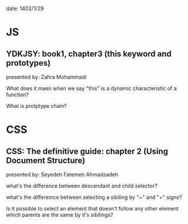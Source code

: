 date: 1402/1/29


# JS
## YDKJSY: book1, chapter3 (this keyword and prototypes)

presented by: Zahra Mohammadi

What does it maen when we say "this" is a dynamic characteristic of a function?

What is protptype chain?


# CSS
## CSS: The definitive guide: chapter 2 (Using Document Structure)

presented by: Seyedeh Fatemeh Ahmadzadeh

what's the difference between descendant and child selector?

what's the differemce between selecting a sibiling by "~" and "+" signs?

Is it possible to select an element that doesn't follow any other element which parents are the same by it's sibilings?

